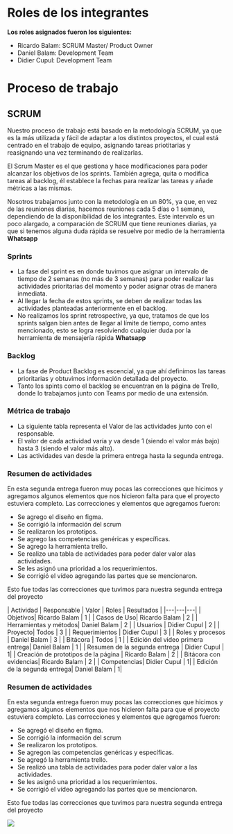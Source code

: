 # Roles de los integrantes

**Los roles asignados fueron los siguientes:** 
- Ricardo Balam: SCRUM Master/ Product Owner
- Daniel Balam: Development Team
- Didier Cupul: Development Team

# Proceso de trabajo

## SCRUM

Nuestro proceso de trabajo está basado en la metodología SCRUM, ya que es la más utilizada y fácil de adaptar a los distintos proyectos, el cual está centrado en el trabajo de equipo, asignando tareas priotitarias y reasignando una vez terminando de realizarlas.

El Scrum Master es el que gestiona y hace modificaciones para poder alcanzar los objetivos de los sprints. También agrega, quita o modifica tareas al backlog, él establece la fechas para realizar las tareas y añade métricas a las mismas.

Nosotros trabajamos junto con la metodología en un 80%, ya que, en vez de las reuniones diarias, hacemos reuniones cada 5 días o 1 semana, dependiendo de la disponibilidad de los integrantes. Este intervalo es un poco alargado, a comparación de SCRUM que tiene reuniones diarias, ya que si tenemos alguna duda rápida se resuelve por medio de la herramienta **Whatsapp**

### Sprints

* La fase del sprint es en donde tuvimos que asignar un intervalo de tiempo de 2 semanas (no más de 3 semanas) para poder realizar las actividades prioritarias del momento y poder asignar otras de manera inmediata.
* Al llegar la fecha de estos sprints, se deben de realizar todas las actividades planteadas anteriormente en el backlog.
* No realizamos los sprint retrospective, ya que, tratamos de que los sprints salgan bien antes de llegar al límite de tiempo, como antes mencionado, esto se logra resolviendo cualquier duda por la herramienta de mensajería rápida **Whatsapp**

### Backlog

* La fase de Product Backlog es escencial, ya que ahí definimos las tareas prioritarias y obtuvimos información detallada del proyecto.
* Tanto los spints como el backlog se encuentran en la página de Trello, donde lo trabajamos junto con Teams por medio de una extensión.

### Métrica de trabajo

* La siguiente tabla representa el Valor de las actividades junto con el responsable.
* El valor de cada actividad varía y va desde 1 (siendo el valor más bajo) hasta 3 (siendo el valor más alto).
* Las actividades van desde la primera entrega hasta la segunda entrega.

 ### Resumen de actividades

En esta segunda entrega fueron muy pocas las correcciones que hicimos  y agregamos algunos elementos que nos hicieron falta para  que el proyecto estuviera completo. Las correcciones y elementos que agregamos fueron:

* Se agrego el diseño en figma.
* Se corrigió la información del scrum 
* Se realizaron los prototipos.
* Se agrego las competencias genéricas y específicas.
* Se agrego la herramienta trello.
* Se realizo una tabla de actividades para poder daler valor alas actividades.
* Se les asignó una prioridad a los requerimientos.
* Se corrigió el vídeo agregando las partes que se  mencionaron.

Esto fue todas las correcciones que tuvimos para nuestra segunda entrega del proyecto

| Actividad | Responsable | Valor | Roles | Resultados |
|---|---|---|
| Objetivos| Ricardo Balam | 1 | 
| Casos de Uso| Ricardo Balam | 2 |
| Herramientas y métodos| Daniel Balam | 2 |
| Usuarios | Didier Cupul | 2 |
| Proyecto| Todos | 3 |
| Requerimientos | Didier Cupul | 3 |
| Roles y procesos | Daniel Balam | 3 |
| Bitácora | Todos | 1 |
| Edición del video primera entrega| Daniel Balam | 1 |
| Resumen de la segunda entrega | Didier Cupul | 1|
| Creación de prototipos de la página | Ricardo Balam | 2 |
| Bitácora con evidencias| Ricardo Balam | 2 |
| Competencias| Didier Cupul | 1| 
| Edición de la segunda entrega| Daniel Balam | 1| 

 ### Resumen de actividades

En esta segunda entrega fueron muy pocas las correcciones que hicimos  y agregamos algunos elementos que nos hicieron falta para  que el proyecto estuviera completo. Las correcciones y elementos que agregamos fueron:
* Se agregó el diseño en figma.
* Se corrigió la información del scrum 
* Se realizaron los prototipos.
* Se agregon las competencias genéricas y específicas.
* Se agregó la herramienta trello.
* Se realizó una tabla de actividades para poder daler valor a las actividades.
* Se les asignó una prioridad a los requerimientos.
* Se corrigió el vídeo agregando las partes que se  mencionaron.

Esto fue todas las correcciones que tuvimos para nuestra segunda entrega del proyecto


![](https://hondurasdigitalchallenge.com/wp-content/uploads/2020/05/section-1-image.png) 

